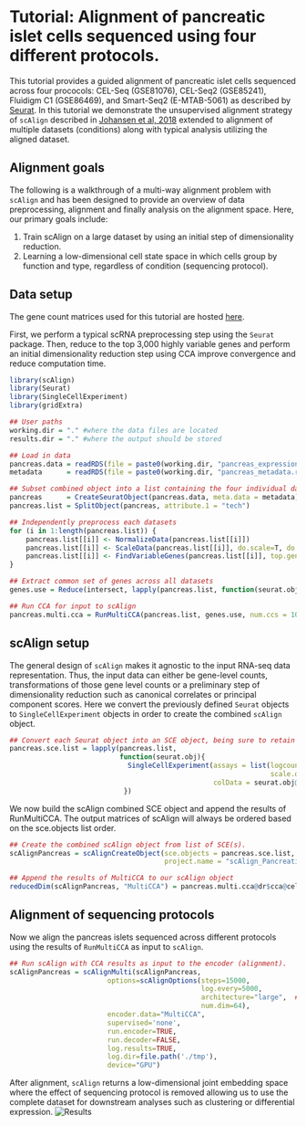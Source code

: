 # Tutorial: Alignment of pancreatic islet cells sequenced using four different protocols.

This tutorial provides a guided alignment of pancreatic islet cells sequenced across four prococols: CEL-Seq (GSE81076), CEL-Seq2 (GSE85241), Fluidigm C1 (GSE86469), and Smart-Seq2 (E-MTAB-5061) as described by [Seurat](https://satijalab.org/seurat/v3.0/pancreas_integration_label_transfer.html). In this tutorial we demonstrate the unsupervised alignment strategy of `scAlign` described in [Johansen et al, 2018](https://www.biorxiv.org/content/10.1101/504944v2) extended to alignment of multiple datasets (conditions) along with typical analysis utilizing the aligned dataset.

## Alignment goals
The following is a walkthrough of a multi-way alignment problem with `scAlign` and has been designed to provide an overview of data preprocessing, alignment and finally analysis on the alignment space. Here, our primary goals include:

1. Train scAlign on a large dataset by using an initial step of dimensionality reduction.
2. Learning a low-dimensional cell state space in which cells group by function and type, regardless of condition (sequencing protocol).

## Data setup
The gene count matrices used for this tutorial are hosted [here](https://www.dropbox.com/s/1zxbn92y5du9pu0/pancreas_v3_files.tar.gz?dl=1).

First, we perform a typical scRNA preprocessing step using the `Seurat` package. Then, reduce to the top 3,000 highly variable genes and perform an initial dimensionality reduction step using CCA improve convergence and reduce computation time.

```R
library(scAlign)
library(Seurat)
library(SingleCellExperiment)
library(gridExtra)

## User paths
working.dir = "." #where the data files are located
results.dir = "." #where the output should be stored

## Load in data
pancreas.data = readRDS(file = paste0(working.dir, "pancreas_expression_matrix.rds"))
metadata      = readRDS(file = paste0(working.dir, "pancreas_metadata.rds"))

## Subset combined object into a list containing the four individual datasets
pancreas      = CreateSeuratObject(pancreas.data, meta.data = metadata)
pancreas.list = SplitObject(pancreas, attribute.1 = "tech")

## Independently preprocess each datasets
for (i in 1:length(pancreas.list)) {
    pancreas.list[[i]] <- NormalizeData(pancreas.list[[i]])
    pancreas.list[[i]] <- ScaleData(pancreas.list[[i]], do.scale=T, do.center=T, display.progress=T)
    pancreas.list[[i]] <- FindVariableGenes(pancreas.list[[i]], top.genes = 3000)
}

## Extract common set of genes across all datasets
genes.use = Reduce(intersect, lapply(pancreas.list, function(seurat.obj) seurat.obj@var.genes))

## Run CCA for input to scAlign
pancreas.multi.cca = RunMultiCCA(pancreas.list, genes.use, num.ccs = 10)
```

## scAlign setup
The general design of `scAlign` makes it agnostic to the input RNA-seq data representation. Thus, the input data can either be
gene-level counts, transformations of those gene level counts or a preliminary step of dimensionality reduction such
as canonical correlates or principal component scores. Here we convert the previously defined
`Seurat` objects to `SingleCellExperiment` objects in order to create the combined `scAlign` object.

```R
## Convert each Seurat object into an SCE object, being sure to retain Seurat's metadata in SCE's colData field
pancreas.sce.list = lapply(pancreas.list,
                           function(seurat.obj){
                             SingleCellExperiment(assays = list(logcounts = seurat.obj@data[genes.use,],
                                                                scale.data = seurat.obj@scale.data[genes.use,]),
                                                  colData = seurat.obj@meta.data)
                            })
```
We now build the scAlign combined SCE object and append the results of RunMultiCCA. The output matrices of scAlign will always be ordered based on the sce.objects list order.

```R
## Create the combined scAlign object from list of SCE(s).
scAlignPancreas = scAlignCreateObject(sce.objects = pancreas.sce.list,
                                      project.name = "scAlign_Pancreatic_Islet")

## Append the results of MultiCCA to our scAlign object
reducedDim(scAlignPancreas, "MultiCCA") = pancreas.multi.cca@dr$cca@cell.embeddings
```

## Alignment of sequencing protocols
Now we align the pancreas islets sequenced across different protocols using the results of `RunMultiCCA` as input to `scAlign`.

```R
## Run scAlign with CCA results as input to the encoder (alignment).
scAlignPancreas = scAlignMulti(scAlignPancreas,
                        options=scAlignOptions(steps=15000,
                                               log.every=5000,
                                               architecture="large",  ## 3 layer neural network
                                               num.dim=64),            ## Number of latent dimensions
                        encoder.data="MultiCCA",
                        supervised='none',
                        run.encoder=TRUE,
                        run.decoder=FALSE,
                        log.results=TRUE,
                        log.dir=file.path('./tmp'),
                        device="GPU")
```
After alignment, `scAlign` returns a
low-dimensional joint embedding space where the effect of sequencing protocol is removed allowing us to use the complete dataset for downstream analyses such as clustering
or differential expression.
![Results](https://github.com/quon-titative-biology/examples/blob/master/scAlign_multiway_alignment/figures/pancreas_result.png)
